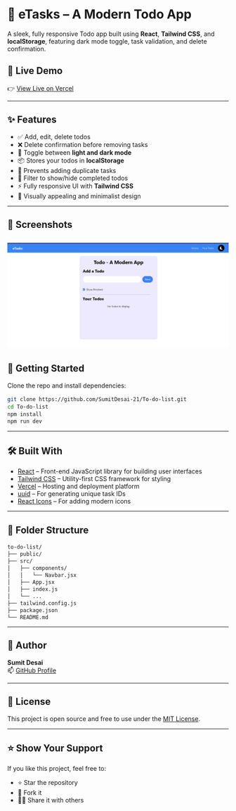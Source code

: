 # 📝 eTasks – A Modern Todo App

A sleek, fully responsive Todo app built using **React**, **Tailwind CSS**, and **localStorage**, featuring dark mode toggle, task validation, and delete confirmation.

## 🔗 Live Demo

👉 [View Live on Vercel](https://etasks-app.vercel.app/)

---

## ✨ Features

- ✅ Add, edit, delete todos
- ❌ Delete confirmation before removing tasks
- 🔄 Toggle between **light and dark mode**
- 📦 Stores your todos in **localStorage**
- 🚫 Prevents adding duplicate tasks
- 🎯 Filter to show/hide completed todos
- ⚡ Fully responsive UI with **Tailwind CSS**
- 🎨 Visually appealing and minimalist design

---

## 📸 Screenshots

![To-Do-List Screenshot](image.png)
---

## 🚀 Getting Started

Clone the repo and install dependencies:

```bash
git clone https://github.com/SumitDesai-21/To-do-list.git
cd To-do-list
npm install
npm run dev
```
---

## 🛠️ Built With

- [React](https://reactjs.org/) – Front-end JavaScript library for building user interfaces
- [Tailwind CSS](https://tailwindcss.com/) – Utility-first CSS framework for styling
- [Vercel](https://vercel.com/) – Hosting and deployment platform
- [uuid](https://www.npmjs.com/package/uuid) – For generating unique task IDs
- [React Icons](https://react-icons.github.io/react-icons/) – For adding modern icons

---

## 📁 Folder Structure

```
to-do-list/
├── public/
├── src/
│   ├── components/
│   │   └── Navbar.jsx
│   ├── App.jsx
│   ├── index.js
│   └── ...
├── tailwind.config.js
├── package.json
└── README.md
```

---

## 🤝 Author

**Sumit Desai**  
📫 [GitHub Profile](https://github.com/SumitDesai-21)

---

## 📜 License

This project is open source and free to use under the [MIT License](https://opensource.org/licenses/MIT).

---

## ⭐️ Show Your Support

If you like this project, feel free to:

- ⭐ Star the repository
- 🍴 Fork it
- 🧑‍💻 Share it with others
